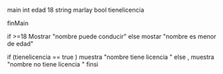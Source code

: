 main
int edad 18
string marlay 
bool tienelicencia 

finMain

if >=18
Mostrar "nombre puede conducir"
else
mostar "nombre es menor de edad"

if (tienelicencia == true )
muestra "nombre tiene licencia "
else , muestra 
"nombre no tiene licencia "
finsi
